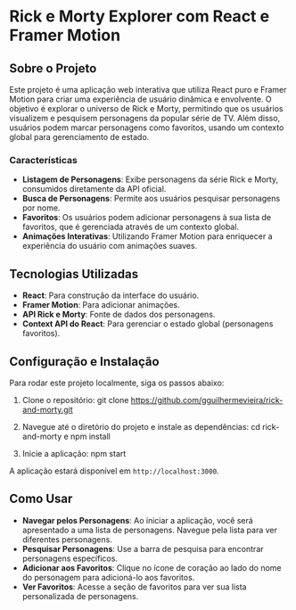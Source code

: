# Rick e Morty Explorer com React e Framer Motion

## Sobre o Projeto

Este projeto é uma aplicação web interativa que utiliza React puro e Framer Motion para criar uma experiência de usuário dinâmica e envolvente. O objetivo é explorar o universo de Rick e Morty, permitindo que os usuários visualizem e pesquisem personagens da popular série de TV. Além disso, usuários podem marcar personagens como favoritos, usando um contexto global para gerenciamento de estado.

### Características

- **Listagem de Personagens**: Exibe personagens da série Rick e Morty, consumidos diretamente da API oficial.
- **Busca de Personagens**: Permite aos usuários pesquisar personagens por nome.
- **Favoritos**: Os usuários podem adicionar personagens à sua lista de favoritos, que é gerenciada através de um contexto global.
- **Animações Interativas**: Utilizando Framer Motion para enriquecer a experiência do usuário com animações suaves.

## Tecnologias Utilizadas

- **React**: Para construção da interface do usuário.
- **Framer Motion**: Para adicionar animações.
- **API Rick e Morty**: Fonte de dados dos personagens.
- **Context API do React**: Para gerenciar o estado global (personagens favoritos).

## Configuração e Instalação

Para rodar este projeto localmente, siga os passos abaixo:

1. Clone o repositório:
git clone https://github.com/gguilhermevieira/rick-and-morty.git

2. Navegue até o diretório do projeto e instale as dependências:
cd rick-and-morty e
npm install

3. Inicie a aplicação:
npm start

A aplicação estará disponível em `http://localhost:3000`.

## Como Usar

- **Navegar pelos Personagens**: Ao iniciar a aplicação, você será apresentado a uma lista de personagens. Navegue pela lista para ver diferentes personagens.
- **Pesquisar Personagens**: Use a barra de pesquisa para encontrar personagens específicos.
- **Adicionar aos Favoritos**: Clique no ícone de coração ao lado do nome do personagem para adicioná-lo aos favoritos.
- **Ver Favoritos**: Acesse a seção de favoritos para ver sua lista personalizada de personagens.
